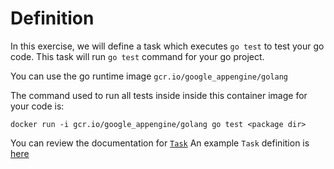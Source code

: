 # Definition

In this exercise, we will define a task which executes `go test` to test your go
code. This task will run `go test` command for your go project.

You can use the go runtime image `gcr.io/google_appengine/golang`

The command used to run all tests inside inside this container image for your
code is:

```shell
docker run -i gcr.io/google_appengine/golang go test <package dir>
```

You can review the documentation for [`Task`](./../../../Concepts.md#task) An
example `Task` definition is [here](./../exercise2/build-push-task.yaml)
